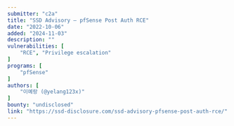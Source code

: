 ```yaml
---
submitter: "c2a"
title: "SSD Advisory – pfSense Post Auth RCE"
date: "2022-10-06"
added: "2024-11-03"
description: ""
vulnerabilities: [
    "RCE", "Privilege escalation"
]
programs: [
    "pfSense"
]
authors: [
    "이예랑 (@yelang123x)"
]
bounty: "undisclosed"
link: "https://ssd-disclosure.com/ssd-advisory-pfsense-post-auth-rce/"
---
```




